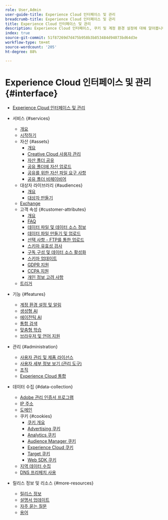 ```yaml
---
role: User,Admin
user-guide-title: Experience Cloud 인터페이스 및 관리
breadcrumb-title: Experience Cloud 인터페이스 및 관리
title: Experience Cloud 인터페이스 및 관리
description: Experience Cloud 인터페이스, 쿠키 및 계정 환경 설정에 대해 알아봅니다. 제품을 관리하고 고객 속성 및 대상자 라이브러리를 포함하는 People 서비스를 구성합니다. Experience Cloud Assets를 공유합니다.
index: true
source-git-commit: 51f87269d7d475b958b3b853484d94073bd64d3e
workflow-type: tm+mt
source-wordcount: '205'
ht-degree: 88%

---
```



# Experience Cloud 인터페이스 및 관리 {#interface}

+ [Experience Cloud 인터페이스 및 관리](experience-cloud.md)

+ 서비스 {#services}
   + [개요](services/overview.md)
   + [시작하기](services/getting-started.md)
   + 자산 {#assets}
      + [개요](services/assets/experience-cloud-assets.md)
      + [Creative Cloud 사용자 관리](services/assets/manage-cc-users.md)
      + [자산 폴더 공유](services/assets/share.md)
      + [공유 폴더에 자산 업로드](services/assets/upload.md)
      + [공유를 위한 자산 파일 요구 사항](services/assets/file-reqs.md)
      + [공유 폴더 비헤이비어](services/assets/behavior.md)
   + 대상자 라이브러리 {#audiences}
      + [개요](services/audiences/overview.md)
      + [대상자 만들기](services/audiences/create.md)
   + [Exchange](services/exchange.md)
   + 고객 속성 {#customer-attributes}
      + [개요](services/customer-attributes/attributes.md)
      + [FAQ](services/customer-attributes/faq-crs.md)
      + [데이터 파일 및 데이터 소스 정보](services/customer-attributes/crs-data-file.md)
      + [데이터 파일 만들기 및 업로드](services/customer-attributes/t-crs-usecase.md)
      + [선택 사항 - FTP를 통한 업로드](services/customer-attributes/t-upload-attributes-ftp.md)
      + [스키마 유효성 검사](services/customer-attributes/validate-schema.md)
      + [구독 구성 및 데이터 소스 활성화](services/customer-attributes/subscription.md)
      + [스키마 업데이트](services/customer-attributes/t-update-schema.md)
      + [GDPR 지원](services/customer-attributes/gdpr.md)
      + [CCPA 지원](services/customer-attributes/ccpa.md)
      + [개인 정보 고려 사항](services/customer-attributes/privacy-mac.md)
   + [트리거](services/triggers.md)

+ 기능 {#features}
   + [계정 환경 설정 및 알림](features/account-preferences.md)
   + [생성형 AI](features/generative-ai.md)
   + [에이전틱 AI](features/agentic-ai.md)
   + [통합 검색](features/search.md)
   + [맞춤형 학습](features/personalized-learning.md)
   + [브라우저 및 언어 지원](browser-language.md)

+ 관리 {#administration}
   + [사용자 관리 및 제품 라이선스](administration/admin-console.md)
   + [사용자 세부 정보 보기 (관리 도구)](administration/admin-tool-experience-cloud.md)
   + [조직](administration/organizations.md)
   + [Experience Cloud 통합](administration/integrations.md)

+ 데이터 수집 {#data-collection}
   + [Adobe 관리 인증서 프로그램](data-collection/adobe-managed-cert.md)
   + [IP 주소](data-collection/ip-addresses.md)
   + [도메인](data-collection/domains.md)
   + 쿠키 {#cookies}
      + [쿠키 개요](data-collection/cookies/overview.md)
      + [Advertising 쿠키](data-collection/cookies/advertising.md)
      + [Analytics 쿠키](data-collection/cookies/analytics.md)
      + [Audience Manager 쿠키](data-collection/cookies/audience-manager.md)
      + [Experience Cloud 쿠키](data-collection/cookies/experience-cloud.md)
      + [Target 쿠키](data-collection/cookies/target.md)
      + [Web SDK 쿠키](data-collection/cookies/web-sdk.md)
   + [지역 데이터 수집](data-collection/rdc.md)
   + [DNS 프리페치 사용](data-collection/dns-prefetch.md)

+ 릴리스 정보 및 리소스 {#more-resources}
   + [릴리스 정보](more-resources/release-notes.md)
   + [설명서 업데이트](more-resources/doc-updates.md)
   + [자주 묻는 질문](more-resources/faq.md)
   + [용어](more-resources/terms.md)

